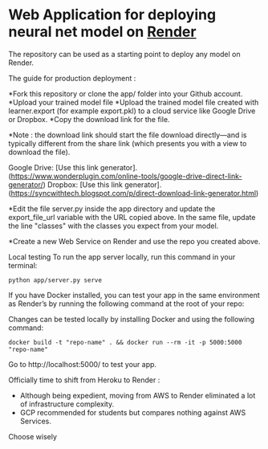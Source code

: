 # Web Application for deploying neural net model on [Render](https://render.com)

The repository can be used as a starting point to deploy any model on Render.



The guide for production deployment :

*Fork this repository or clone the app/ folder into your Github account.
*Upload your trained model file
*Upload the trained model file created with learner.export (for example export.pkl) to a cloud service like Google Drive or Dropbox. *Copy the download link for the file.

*Note : the download link should start the file download directly—and is typically different from the share link (which presents you with a view to download the file).

Google Drive: [Use this link generator].(https://www.wonderplugin.com/online-tools/google-drive-direct-link-generator/)
Dropbox: [Use this link generator].(https://syncwithtech.blogspot.com/p/direct-download-link-generator.html)

*Edit the file server.py inside the app directory and update the export_file_url variable with the URL copied above. In the same file, update the line "classes" with the classes you expect from your model.

*Create a new Web Service on Render and use the repo you created above. 

Local testing
To run the app server locally, run this command in your terminal:
```
python app/server.py serve
```

If you have Docker installed, you can test your app in the same environment as Render’s by running the following command at the root of your repo:

Changes can be tested locally by installing Docker and using the following command:

```
docker build -t "repo-name" . && docker run --rm -it -p 5000:5000 "repo-name"
```

Go to http://localhost:5000/ to test your app.

Officially time to shift from Heroku to Render :

* Although being expedient, moving from AWS to Render eliminated a lot of infrastructure complexity.
* GCP recommended for students but compares nothing against AWS Services.

Choose wisely
